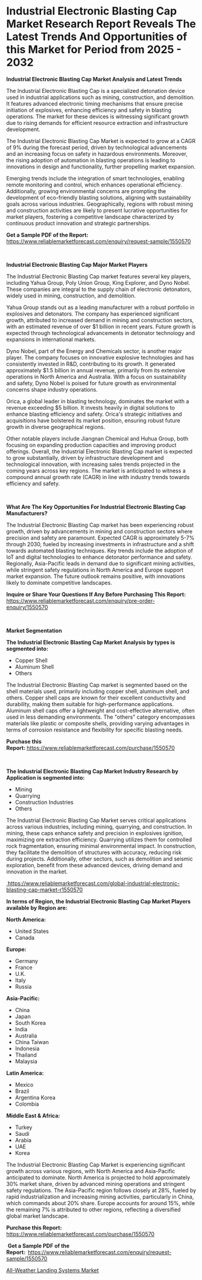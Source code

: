 <p><h1>Industrial Electronic Blasting Cap Market Research Report Reveals The Latest Trends And Opportunities of this Market for Period from 2025 - 2032</h1></p><p><strong>Industrial Electronic Blasting Cap Market Analysis and Latest Trends</strong></p>
<p><p>The Industrial Electronic Blasting Cap is a specialized detonation device used in industrial applications such as mining, construction, and demolition. It features advanced electronic timing mechanisms that ensure precise initiation of explosives, enhancing efficiency and safety in blasting operations. The market for these devices is witnessing significant growth due to rising demands for efficient resource extraction and infrastructure development.</p><p>The Industrial Electronic Blasting Cap Market is expected to grow at a CAGR of 9% during the forecast period, driven by technological advancements and an increasing focus on safety in hazardous environments. Moreover, the rising adoption of automation in blasting operations is leading to innovations in design and functionality, further propelling market expansion. </p><p>Emerging trends include the integration of smart technologies, enabling remote monitoring and control, which enhances operational efficiency. Additionally, growing environmental concerns are prompting the development of eco-friendly blasting solutions, aligning with sustainability goals across various industries. Geographically, regions with robust mining and construction activities are likely to present lucrative opportunities for market players, fostering a competitive landscape characterized by continuous product innovation and strategic partnerships.</p></p>
<p><strong>Get a Sample PDF of the Report:&nbsp;</strong> <a href="https://www.reliablemarketforecast.com/enquiry/request-sample/1550570?utm_campaign=3096&utm_medium=2&utm_source=Github&utm_content=ia&utm_term=11042025&utm_id=industrial-electronic-blasting-cap">https://www.reliablemarketforecast.com/enquiry/request-sample/1550570</a></p>
<p>&nbsp;</p>
<p><strong>Industrial Electronic Blasting Cap Major Market Players</strong></p>
<p><p>The Industrial Electronic Blasting Cap market features several key players, including Yahua Group, Poly Union Group, King Explorer, and Dyno Nobel. These companies are integral to the supply chain of electronic detonators, widely used in mining, construction, and demolition.</p><p>Yahua Group stands out as a leading manufacturer with a robust portfolio in explosives and detonators. The company has experienced significant growth, attributed to increased demand in mining and construction sectors, with an estimated revenue of over $1 billion in recent years. Future growth is expected through technological advancements in detonator technology and expansions in international markets.</p><p>Dyno Nobel, part of the Energy and Chemicals sector, is another major player. The company focuses on innovative explosive technologies and has consistently invested in R&D, contributing to its growth. It generated approximately $1.5 billion in annual revenue, primarily from its extensive operations in North America and Australia. With a focus on sustainability and safety, Dyno Nobel is poised for future growth as environmental concerns shape industry operations.</p><p>Orica, a global leader in blasting technology, dominates the market with a revenue exceeding $5 billion. It invests heavily in digital solutions to enhance blasting efficiency and safety. Orica's strategic initiatives and acquisitions have bolstered its market position, ensuring robust future growth in diverse geographical regions.</p><p>Other notable players include Jiangnan Chemical and Huhua Group, both focusing on expanding production capacities and improving product offerings. Overall, the Industrial Electronic Blasting Cap market is expected to grow substantially, driven by infrastructure development and technological innovation, with increasing sales trends projected in the coming years across key regions. The market is anticipated to witness a compound annual growth rate (CAGR) in line with industry trends towards efficiency and safety.</p></p>
<p>&nbsp;</p>
<p><strong>What Are The Key Opportunities For Industrial Electronic Blasting Cap Manufacturers?</strong></p>
<p><p>The Industrial Electronic Blasting Cap market has been experiencing robust growth, driven by advancements in mining and construction sectors where precision and safety are paramount. Expected CAGR is approximately 5-7% through 2030, fueled by increasing investments in infrastructure and a shift towards automated blasting techniques. Key trends include the adoption of IoT and digital technologies to enhance detonator performance and safety. Regionally, Asia-Pacific leads in demand due to significant mining activities, while stringent safety regulations in North America and Europe support market expansion. The future outlook remains positive, with innovations likely to dominate competitive landscapes.</p></p>
<p><strong>Inquire or Share Your Questions If Any Before Purchasing This Report:</strong> <a href="https://www.reliablemarketforecast.com/enquiry/pre-order-enquiry/1550570?utm_campaign=3096&utm_medium=2&utm_source=Github&utm_content=ia&utm_term=11042025&utm_id=industrial-electronic-blasting-cap">https://www.reliablemarketforecast.com/enquiry/pre-order-enquiry/1550570</a></p>
<p>&nbsp;</p>
<p><strong>Market Segmentation</strong></p>
<p><strong>The Industrial Electronic Blasting Cap Market Analysis by types is segmented into:</strong></p>
<p><ul><li>Copper Shell</li><li>Aluminum Shell</li><li>Others</li></ul></p>
<p><p>The Industrial Electronic Blasting Cap market is segmented based on the shell materials used, primarily including copper shell, aluminum shell, and others. Copper shell caps are known for their excellent conductivity and durability, making them suitable for high-performance applications. Aluminum shell caps offer a lightweight and cost-effective alternative, often used in less demanding environments. The "others" category encompasses materials like plastic or composite shells, providing varying advantages in terms of corrosion resistance and flexibility for specific blasting needs.</p></p>
<p><strong>Purchase this Report:&nbsp;</strong><a href="https://www.reliablemarketforecast.com/purchase/1550570?utm_campaign=3096&utm_medium=2&utm_source=Github&utm_content=ia&utm_term=11042025&utm_id=industrial-electronic-blasting-cap">https://www.reliablemarketforecast.com/purchase/1550570</a></p>
<p>&nbsp;</p>
<p><strong>The Industrial Electronic Blasting Cap Market Industry Research by Application is segmented into:</strong></p>
<p><ul><li>Mining</li><li>Quarrying</li><li>Construction Industries</li><li>Others</li></ul></p>
<p><p>The Industrial Electronic Blasting Cap Market serves critical applications across various industries, including mining, quarrying, and construction. In mining, these caps enhance safety and precision in explosives ignition, maximizing ore extraction efficiency. Quarrying utilizes them for controlled rock fragmentation, ensuring minimal environmental impact. In construction, they facilitate the demolition of structures with accuracy, reducing risk during projects. Additionally, other sectors, such as demolition and seismic exploration, benefit from these advanced devices, driving demand and innovation in the market.</p></p>
<p><a href="https://www.reliablemarketforecast.com/global-industrial-electronic-blasting-cap-market-r1550570?utm_campaign=3096&utm_medium=2&utm_source=Github&utm_content=ia&utm_term=11042025&utm_id=industrial-electronic-blasting-cap">&nbsp;https://www.reliablemarketforecast.com/global-industrial-electronic-blasting-cap-market-r1550570</a></p>
<p><strong>In terms of Region, the Industrial Electronic Blasting Cap Market Players available by Region are:</strong></p>
<p>
    <p> <strong> North America: </strong>
        <ul>
            <li>United States</li>
            <li>Canada</li>
        </ul>
        </p> 
    <p> <strong> Europe: </strong>
        <ul>
            <li>Germany</li>
            <li>France</li>
            <li>U.K.</li>
            <li>Italy</li>
            <li>Russia</li>
        </ul>
        </p> 
    <p> <strong> Asia-Pacific: </strong>
        <ul>
            <li>China</li>
            <li>Japan</li>
            <li>South Korea</li>
            <li>India</li>
            <li>Australia</li>
            <li>China Taiwan</li>
            <li>Indonesia</li>
            <li>Thailand</li>
            <li>Malaysia</li>
        </ul>
        </p> 
    <p> <strong> Latin America: </strong>
        <ul>
            <li>Mexico</li>
            <li>Brazil</li>
            <li>Argentina Korea</li>
            <li>Colombia</li>
        </ul>
        </p> 
    <p> <strong> Middle East & Africa: </strong>
        <ul>
            <li>Turkey</li>
            <li>Saudi</li>
            <li>Arabia</li>
            <li>UAE</li>
            <li>Korea</li>
        </ul>
    </p>
    </p>
<p><p>The Industrial Electronic Blasting Cap Market is experiencing significant growth across various regions, with North America and Asia-Pacific anticipated to dominate. North America is projected to hold approximately 30% market share, driven by advanced mining operations and stringent safety regulations. The Asia-Pacific region follows closely at 28%, fueled by rapid industrialization and increasing mining activities, particularly in China, which commands about 20% share. Europe accounts for around 15%, while the remaining 7% is attributed to other regions, reflecting a diversified global market landscape.</p></p>
<p><strong>Purchase this Report: </strong><a href="https://www.reliablemarketforecast.com/purchase/1550570?utm_campaign=3096&utm_medium=2&utm_source=Github&utm_content=ia&utm_term=11042025&utm_id=industrial-electronic-blasting-cap">https://www.reliablemarketforecast.com/purchase/1550570</a></p>
<p>&nbsp;<strong>Get a Sample PDF of the Report:&nbsp;&nbsp;</strong><a href="https://www.reliablemarketforecast.com/enquiry/request-sample/1550570?utm_campaign=3096&utm_medium=2&utm_source=Github&utm_content=ia&utm_term=11042025&utm_id=industrial-electronic-blasting-cap">https://www.reliablemarketforecast.com/enquiry/request-sample/1550570</a></p>
<p><strong></strong></p>
<p><p><a href="https://github.com/chlihakwatsi/Market-Research-Report-List-1/blob/main/all-weather-landing-systems-market.md?utm_campaign=3096&utm_medium=2&utm_source=Github&utm_content=ia&utm_term=11042025&utm_id=industrial-electronic-blasting-cap">All-Weather Landing Systems Market</a></p></p>